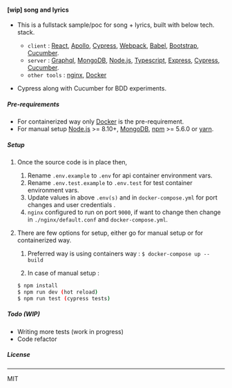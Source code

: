 #### [wip] song and lyrics
- This is a fullstack sample/poc for song + lyrics, built with below tech. stack.
	- `client` : [React], [Apollo], [Cypress], [Webpack], [Babel], [Bootstrap], [Cucumber].
	- `server` : [Graphql], [MongoDB], [Node.js], [Typescript], [Express], [Cypress], [Cucumber].
	- `other tools` : [nginx], [Docker]

- Cypress along with Cucumber for BDD experiments.

##### Pre-requirements
- For containerized way only [Docker] is the pre-requirement.
- For manual setup [Node.js] >= 8.10+, [MongoDB], [npm] >= 5.6.0 or [yarn].

##### Setup
1) Once the source code is in place then,

    1. Rename `.env.example` to  `.env` for api container environment vars.
    2. Rename `.env.test.example` to `.env.test` for test container environment vars.
    3. Update values in above `.env(s)` and in `docker-compose.yml` for port changes and user credentials .
    4. `nginx` configured to run on port `9000`, if want to change then change in `./nginx/default.conf` and `docker-compose.yml`.

2) There are few options for setup, either go for manual setup or for containerized way.
	1. Preferred way is using containers way : 
	`$ docker-compose up --build`

	2. In case of manual setup :
	```sh
	$ npm install
	$ npm run dev (hot reload)
	$ npm run test (cypress tests)
	```
	
##### Todo (WIP)

- Writing more tests (work in progress)
- Code refactor

##### License
----
MIT

[React]: <https://github.com/facebook/react>
[node.js]: <https://nodejs.org/>
[Typescript]: <https://www.typescriptlang.org/>
[cypress]: <https://www.cypress.io/>
[webpack]: <https://github.com/webpack/webpack>
[babel]: <https://github.com/babel/babel>
[Redux]: <https://www.npmjs.com/package/react-redux>
[express]: <https://www.npmjs.com/package/express>
[mongoDB]: <https://www.mongodb.com/>
[npm]: <https://www.npmjs.com/>
[bootstrap]: <https://getbootstrap.com>
[cucumber]: <https://github.com/TheBrainFamily/cypress-cucumber-preprocessor>
[apollo]: <https://github.com/apollographql>
[graphql]: <https://github.com/graphql>
[yarn]: <https://www.npmjs.com/package/yarn>
[nginx]: <https://www.nginx.com/>
[Docker]: <https://github.com/docker>

